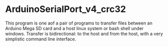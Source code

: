 # ArduinoSerialPort_v4_crc32
This program is one aof a pair of programs to transfer files between an Arduino Mega SD card and a host linux system or bash shell under windows.  Transfer is bidirectional: to the host and from the host,  with a very simplistic command line interface.
